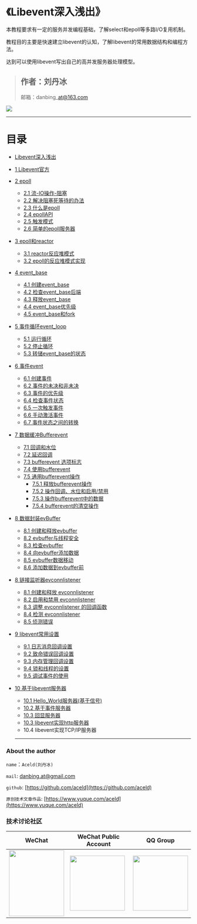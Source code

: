 # 《Libevent深入浅出》

本教程要求有一定的服务并发编程基础，了解select和epoll等多路I/O复用机制。

教程目的主要是快速建立libevent的认知，了解libevent的常用数据结构和编程方法。

达到可以使用libevent写出自己的高并发服务器处理模型。

> ## 作者：刘丹冰
>
> 邮箱：danbing\_at@163.com

![](/assets/libevent深入浅出封面.jpg)

---
# 目录

* [Libevent深入浅出](README.md)
* [1 Libevent官方](chapter1.md)
* [2 epoll](2-epoll.md)
   * [2.1 流-IO操作-阻塞](21-流-io.md)
   * [2.2 解决阻塞死等待的办法](21-解决阻塞死等待的办法.md)
   * [2.3 什么是epoll](23-什么是epoll.md)
   * [2.4 epollAPI](24-epollapi.md)
   * [2.5 触发模式](25hong_fa_mo_5f0f_md.md)
   * [2.6 简单的epoll服务器](26-简单的epoll服务器.md)
* [3 epoll和reactor](3-epoll和reactor.md)
   * [3.1 reactor反应堆模式](31_reactorfan_ying_dui_mo_shi.md)
   * [3.2 epoll的反应堆模式实现](32_epollde_fan_ying_dui_mo_shi_shi_xian.md)
* [4 event_base](5-libevent编程api.md)
   * [4.1 创建event_base](41_jian_li_mo_ren_de_event_base.md)
   * [4.2 检查event_base后端](42_jian_cha_event_base_hou_duan.md)
   * [4.3 释放event_base](43_shi_fang_event_base.md)
   * [4.4 event_base优先级](44_eventbase_you_xian_ji.md)
   * [4.5 event_base和fork](45_eventbase_he_fork.md)
* [5 事件循环event_loop](5_eventloop_shi_jian_xun_huan.md)
   * [5.1 运行循环](51_yun_xing_xun_huan.md)
   * [5.2 停止循环](52_ting_zhi_xun_huan.md)
   * [5.3 转储event_base的状态](53_zhuan_chu_event_base_de_zhuang_tai.md)
* [6 事件event](6_shi_jian.md)
   * [6.1 创建事件](61_chuang_jian_shi_jian.md)
   * [6.2 事件的未决和非未决](62_shi_jian_de_wei_jue_he_fei_wei_jue.md)
   * [6.3 事件的优先级](63_shi_jian_de_you_xian_ji.md)
   * [6.4 检查事件状态](64_jian_cha_shi_jian_zhuang_tai.md)
   * [6.5 一次触发事件](65_yi_ci_hong_fa_shi_jian.md)
   * [6.6 手动激活事件](66_shou_dong_ji_huo_shi_jian.md)
   * [6.7 事件状态之间的转换](67_shi_jian_zhuang_tai_zhi_jian_de_zhuan_huan.md)
* [7 数据缓冲Bufferevent](7_bufferevent.md)
   * [7.1 回调和水位](71_hui_diao_he_shui_wei.md)
   * [7.2 延迟回调](72_yan_chi_hui_diao.md)
   * [7.3 bufferevent 选项标志](73_bufferevent_xuan_xiang_biao_zhi.md)
   * [7.4 使用bufferevent](74_shi_yong_bufferevent.md)
   * [7.5 通用bufferevent操作](75_tong_yong_bufferevent_cao_zuo.md)
       * [7.5.1 释放bufferevent操作](751_shi_fang_bufferevent_cao_zuo.md)
       * [7.5.2 操作回调、水位和启用/禁用](752_cao_zuo_hui_diao_3001_shui_wei_he_qi_7528_jin_.md)
       * [7.5.3 操作bufferevent中的数据](753_cao_zuo_bufferevent_zhong_de_shu_ju.md)
       * [7.5.4 bufferevent的清空操作](755_buffereventde_qing_kong_cao_zuo.md)
* [8 数据封装evBuffer](8_evbuffer.md)
   * [8.1 创建和释放evbuffer](81_chuang_jian_he_shi_fang_evbuffer.md)
   * [8.2 evbuffer与线程安全](82_evbufferyu_xian_cheng_an_quan.md)
   * [8.3 检查evbuffer](83_jian_cha_evbuffer.md)
   * [8.4 向evbuffer添加数据](84_xiang_evbuffer_tian_jia_shu_ju.md)
   * [8.5 evbuffer数据移动](85_evbuffershu_ju_yi_dong.md)
   * [8.6 添加数据到evbuffer前](86_tian_jia_shu_ju_dao_evbuffer_qian.md)
* [8 链接监听器evconnlistener](8_lian_jie_jian_ting_qi_evconnlistener.md)
   * [8.1 创建和释放 evconnlistener](81_chuang_jianhe_shi_fang_evconnlistener.md)
   * [8.2 启用和禁用 evconnlistener](82_qi_yong_he_jin_yong_evconnlistener.md)
   * [8.3 调整 evconnlistener 的回调函数](83_diao_zheng_evconnlistener_de_hui_diao_han_shu.md)
   * [8.4 检测 evconnlistener](84_jian_ce_evconnlistener.md)
   * [8.5 侦测错误](85_zhen_ce_cuo_wu.md)
* [9 libevent常用设置](4-libevent简单服务器.md)
   * [9.1 日志消息回调设置](41_ri_zhi_xiao_xi_hui_diao_she_zhi.md)
   * [9.2 致命错误回调设置](42_zhi_ming_cuo_wu_hui_diao_she_zhi.md)
   * [9.3 内存管理回调设置](43_nei_cun_guan_li_hui_diao_she_zhi.md)
   * [9.4 锁和线程的设置](43_suo_he_xian_cheng_de_she_zhi.md)
   * [9.5 调试事件的使用](45_diao_shi_shi_jian_de_shi_yong.md)
* [10 基于libevent服务器](10_ji_yu_libevent_fu_wu_qi.md)
   * [10.1 Hello_World服务器(基于信号)](101_helloworld_fu_wu_qi.md)
   * [10.2 基于事件服务器](102_ji_yu_shi_jian_fu_wu_qi.md)
   * [10.3 回显服务器](102_hui_xian_fu_wu_qi.md)
   * [10.3 libevent实现http服务器](103_libeventshi_xian_http_fu_wu_qi.md)
   * 10.4 libevent实现TCP/IP服务器
   
   ---
### About the author

`name`：`Aceld(刘丹冰)`

`mail`:
[danbing.at@gmail.com](mailto:danbing.at@gmail.com)

`github`:
[https://github.com/aceld](https://github.com/aceld)

`原创技术文章作品`:
[https://www.yuque.com/aceld](https://www.yuque.com/aceld)

### 技术讨论社区
|  **WeChat**   | **WeChat Public Account**  | **QQ Group**  |
|  ----  | ----  | ----  |
| <img src="https://s1.ax1x.com/2020/07/07/UF6rNV.png" width = "150" height = "180" alt="" align=center />  | <img src="https://s1.ax1x.com/2020/07/07/UFyUdx.th.jpg" height = "150"  alt="" align=center /> | <img src="https://s1.ax1x.com/2020/07/07/UF6Y9S.th.png" width = "150" height = "150" alt="" align=center /> |
